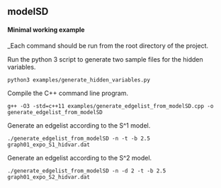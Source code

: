 ## modelSD

#### Minimal working example

_Each command should be run from the root directory of the project.

Run the python 3 script to generate two sample files for the hidden variables.
```
python3 examples/generate_hidden_variables.py
```

Compile the C++ command line program.
```
g++ -O3 -std=c++11 examples/generate_edgelist_from_modelSD.cpp -o generate_edgelist_from_modelSD
```

Generate an edgelist according to the S^1 model.
```
./generate_edgelist_from_modelSD -n -t -b 2.5 graph01_expo_S1_hidvar.dat  
```

Generate an edgelist according to the S^2 model.
```
./generate_edgelist_from_modelSD -n -d 2 -t -b 2.5 graph01_expo_S2_hidvar.dat  
```
